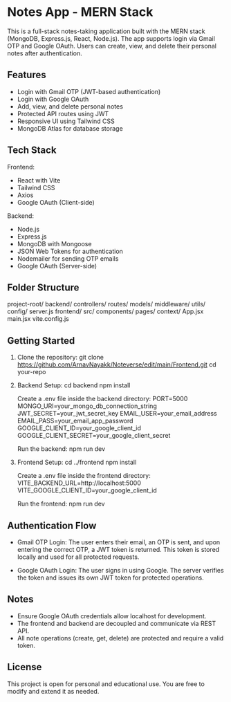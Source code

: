 # Notes App - MERN Stack 

This is a full-stack notes-taking application built with the MERN stack (MongoDB, Express.js, React, Node.js). The app supports login via Gmail OTP and Google OAuth. Users can create, view, and delete their personal notes after authentication.

## Features

- Login with Gmail OTP (JWT-based authentication)
- Login with Google OAuth
- Add, view, and delete personal notes
- Protected API routes using JWT
- Responsive UI using Tailwind CSS
- MongoDB Atlas for database storage

## Tech Stack

Frontend:
- React with Vite
- Tailwind CSS
- Axios
- Google OAuth (Client-side)

Backend:
- Node.js
- Express.js
- MongoDB with Mongoose
- JSON Web Tokens for authentication
- Nodemailer for sending OTP emails
- Google OAuth (Server-side)

## Folder Structure

project-root/
  backend/
    controllers/
    routes/
    models/
    middleware/
    utils/
    config/
    server.js
  frontend/
    src/
      components/
      pages/
      context/
      App.jsx
      main.jsx
    vite.config.js

## Getting Started

1. Clone the repository:
   git clone https://github.com/ArnavNayakk/Noteverse/edit/main/Frontend.git
   cd your-repo

2. Backend Setup:
   cd backend
   npm install

   Create a .env file inside the backend directory:
   PORT=5000
   MONGO_URI=your_mongo_db_connection_string
   JWT_SECRET=your_jwt_secret_key
   EMAIL_USER=your_email_address
   EMAIL_PASS=your_email_app_password
   GOOGLE_CLIENT_ID=your_google_client_id
   GOOGLE_CLIENT_SECRET=your_google_client_secret

   Run the backend:
   npm run dev

3. Frontend Setup:
   cd ../frontend
   npm install

   Create a .env file inside the frontend directory:
   VITE_BACKEND_URL=http://localhost:5000
   VITE_GOOGLE_CLIENT_ID=your_google_client_id

   Run the frontend:
   npm run dev

## Authentication Flow

- Gmail OTP Login:
  The user enters their email, an OTP is sent, and upon entering the correct OTP, a JWT token is returned. This token is stored locally and used for all protected requests.

- Google OAuth Login:
  The user signs in using Google. The server verifies the token and issues its own JWT token for protected operations.

## Notes

- Ensure Google OAuth credentials allow localhost for development.
- The frontend and backend are decoupled and communicate via REST API.
- All note operations (create, get, delete) are protected and require a valid token.

## License

This project is open for personal and educational use. You are free to modify and extend it as needed.

